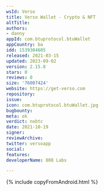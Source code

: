 ```yaml
---
wsId: Verso
title: Verso Wallet - Crypto & NFT
altTitle: 
authors:
- danny
appId: com.btuprotocol.btuWallet
appCountry: ba
idd: 1539304605
released: 2021-03-15
updated: 2023-09-02
version: 2.15.8
stars: 0
reviews: 0
size: '76007424'
website: https://get-verso.com
repository: 
issue: 
icon: com.btuprotocol.btuWallet.jpg
bugbounty: 
meta: ok
verdict: nobtc
date: 2021-10-19
signer: 
reviewArchive: 
twitter: versoapp
social: 
features: 
developerName: 808 Labs

---
```


{% include copyFromAndroid.html %}
